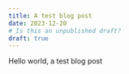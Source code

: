 ```yaml
---
title: A test blog post
date: 2023-12-20
# Is this an unpublished draft?
draft: true
---
```


Hello world, a test blog post
